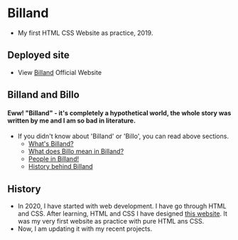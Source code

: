 # Billand
- My first HTML CSS Website as practice, 2019. 

## Deployed site
- View [Billand](https://billand-by-sayan.netlify.app/) Official Website


## Billand and Billo

#### Eww! "Billand" - it's completely a hypothetical world, the whole story was written by me and I am so bad in literature.

- If you didn't know about 'Billand' or 'Billo', you can read above sections.<br>
  - [What's Billand?](https://billand-by-sayan.netlify.app/index2.html#billand)<br>
  - [What does Billo mean in Billand?](https://billand-by-sayan.netlify.app/index2.html#billo)<br>
  - [People in Billand!](https://billand-by-sayan.netlify.app/index2.html#people)<br>
  - [History behind Billand](https://billand-by-sayan.netlify.app/index2.html#history)


## History
- In 2020, I have started with web development. I have go through HTML and CSS. After learning, HTML and CSS I have designed [this website](https://billand-by-sayan.netlify.app/). It was my very first website as practice with pure HTML ans CSS. 
- Now, I am updating it with my recent projects.